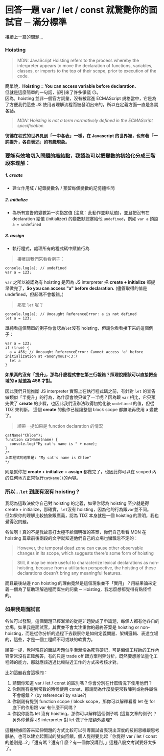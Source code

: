 # 回答一題 var / let / const 就驚艷你的面試官 ─ 滿分標準

接續上一篇的問題...

### Hoisting

> MDN: JavaScript Hoisting refers to the process whereby the interpreter appears to move the declaration of functions, variables, classes, or imports to the top of their scope, prior to execution of the code.

簡單說，**Hoisting = You can access variable before declaration.**<br>
但就是這麼簡單的一句話，卻引來了許多爭議 😥。<br>
因為，hoisting 並非一個官方詞彙，沒有被寫進 ECMAScript 規格當中，它是為了方便我們這些 JS 使用者理解流程而被發明出來的，所以在定義方面一直是各說各話。<br>

> _MDN: Hoisting is not a term normatively defined in the ECMAScript specification._

**彷彿在程式的世界見到「一中各表」一樣，在 Javascript 的世界裡，也有著「一詞提升，各自表述」的有趣現象。**

### 要能有效地切入問題的癥結點，我認為可以把變數的初始化分成三階段來理解：

##### 1. create

- 建立作用域 / 紀錄變數名 / 預留每個變數的記憶體空間

##### 2. initialize

- 為所有宣告的變數第一次指定值 (注意：此動作並非賦值)，並且把沒有在 declaration 給值 (initializer) 的變數默認塞給他 `undefined`，例如 `var a` 預設 `a = undefined`

##### 3. assign

- 執行程式，處理所有的程式碼中賦值行為

> 接著讓我們來看看例子：

```
console.log(a); // undefined
var a = 123;
```

`var` 之所以被認為有 hoisting 是因為 JS interpreter 把 **create + initialize** 都提早做完了，**So you can
access "a" before declaration.** (儘管取得的值是 undefined，但起碼不會報錯。)

> 那麼 `let` 呢？

```
console.log(a); // Uncaught ReferenceError: a is not defined
let a = 123;
```

單純看這個簡單的例子你會認為`let`沒有 hoisting，但請你看看接下來的這個例子：

```
var a = 123;
if (true) {
  a = 456; // Uncaught ReferenceError: Cannot access 'a' before initialization at <anonymous>:3:7
  let a
}
```

**如果真的沒有「提升」，那為什麼程式會在第三行報錯？照理說應該可以直接把全域的 a 賦值為 456 才對。**<br>

因此我們只能推斷 JS interpreter 實際上在執行程式碼之前，有針對 `let` 的宣告做類似「半提升」的行為，為什麼會說只做了一半呢？因為跟 `var` 相比，它只預先做了 **create** 的步驟，也因此我們沒辦法取得初始化後 `undefined` 的值，但從 TDZ 來判斷， 這個 **create** 的動作已經讓整個 block scope 都無法再使用 a 變數了。

> 順帶一提如果是 function declaration 的情況

```
catName("Chloe");
function catName(name) {
  console.log("My cat's name is " + name);
}
/*
上面程式的結果是: "My cat's name is Chloe"
*/
```

則是幫你把 **create + initialize + assign** 都做完了，也因此你可以在 scoped 內的任何地方正常執行`catName()`的內容。

### 所以...`let` 到底有沒有 hoisting？

我認為這取決於你自己對 hoisting 的定義，如果你認為 hoisting 至少就是得 create + initialize，那確實，`let`沒有 hoisting，因為他的行為跟`var`並不同。<br>
但如果你的理解比較抽象跟廣義，認為 TDZ 本身就是一個 hoisting 的證明，我也覺得沒問題。

各位啊！真的不是我故意打太極不給個明確的答案，你們自己看看 MDN 在 hoisting 篇章前後兩段的文字就知道他們自己的立場也蠻飄忽不定的：

> However, the temporal dead zone can cause other observable changes in its scope, which suggests there's some form of hoisting

> Still, it may be more useful to characterize lexical declarations as non-hoisting, because from a utilitarian perspective, the hoisting of these declarations doesn't bring any meaningful features.

而且最後站邊 non hoisting 的理由竟然是這個現象並不「實用」？用結果論來定義一個為了幫助理解過程而誕生的詞彙 ─ Hoisting，我怎麼想都覺得有點怪怪的。

### 如果我是面試官

各位可以發現，這個問題已經漸漸的從是非題變成了申論題，每個人都有他各自的立場。如果我是面試官，其實並不會太注重你的最終答案是 hoisting or non-hoisting，而是從你分析的過程下去觀察你是如何定義問題、架構邏輯、表達立場的，這些，才是一個工程師不可或缺的軟實力。

順帶一提，覺得現在的面試考題似乎漸漸淪為死背硬記，可是偏偏工程師的工作內容常常沒有正確解答，有的只是 trade off 跟方案利弊分析，既然要想辦法量化工程師的能力，那就應該透過比較貼近工作的方式來考核才對。<br>

比如這題我會這樣問：<br>

1. 請問你知道 var / let / const 的區別嗎？你會分別在什麼情況下使用他們？
2. 你剛剛有提到常數的時候使用 const，那請問為什麼變更常數陣列或物件屬性不會報錯？ (by reference? by value?)
3. 你剛剛有提到 function scope / block scope，那你可以解釋看看 let 在 for 底下的作用跟 var 有什麼不同嗎？
4. 你說你認為 let 沒有 hoisting，那你可以解釋這個例子嗎 (這篇文章的例子)？另外你覺得 JS interpreter 對 let 做了什麼額外處理?

這種根據回答來延伸問題的方式比較可以引導面試者表現出深度的技術思維跟思考脈絡，也可以建立起面試的雙向回饋，個人覺得要比起「你覺得 var / let / const 的差別是...?」「還有嗎？還有什麼？有一個你沒講到。」這種八股文考試要好太多了。
